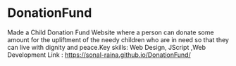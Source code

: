 # DonationFund

Made a Child Donation Fund Website where a person can donate some amount for the upliftment of the needy children who are in need so that they can live with dignity and peace.Key skills: Web Design, JScript ,Web Development
Link : https://sonal-raina.github.io/DonationFund/


